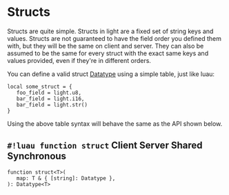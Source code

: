 # Structs

Structs are quite simple. Structs in light are a fixed set of string keys and values.
Structs are not guaranteed to have the field order you defined them with, but they will be the same on client and
server. They can also be assumed to be the same for every struct with the exact same keys and values provided, even if
they're in different orders.

You can define a valid struct [Datatype](../index.md) using a simple table, just like luau:

```luau
local some_struct = {
   foo_field = light.u8,
   bar_field = light.i16,
   bar_field = light.str()
}
```

Using the above table syntax will behave the same as the API shown below.

## `#!luau function struct` <span class="md-tag md-tag-icon md-tag--client">Client</span> <span class="md-tag md-tag-icon md-tag--server">Server</span> <span class="md-tag md-tag-icon md-tag--shared">Shared</span> <span class="md-tag md-tag-icon md-tag--sync">Synchronous</span>

```luau
function struct<T>(
   map: T & { [string]: Datatype },
): Datatype<T>
```

